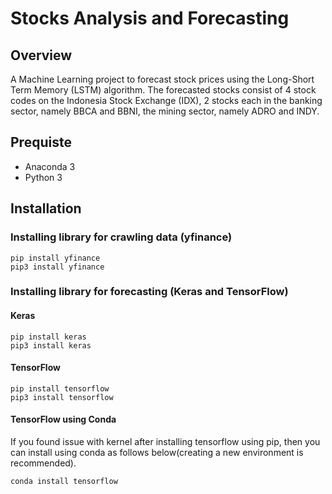 # Stocks Analysis and Forecasting
 
## Overview
A Machine Learning project to forecast stock prices using the Long-Short Term Memory (LSTM) algorithm. The forecasted stocks consist of 4 stock codes on the Indonesia Stock Exchange (IDX), 2 stocks each in the banking sector, namely BBCA and BBNI, the mining sector, namely ADRO and INDY.

## Prequiste
- Anaconda 3
- Python 3

## Installation
### Installing library for crawling data (yfinance)
    pip install yfinance
    pip3 install yfinance

### Installing library for forecasting (Keras and TensorFlow)
#### Keras
    pip install keras
    pip3 install keras

#### TensorFlow
    pip install tensorflow
    pip3 install tensorflow

#### TensorFlow using Conda
If you found issue with kernel after installing tensorflow using pip, then you can install using conda as follows below(creating a new environment is recommended). 

    conda install tensorflow



